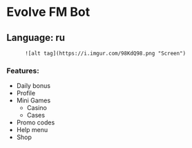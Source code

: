 # Evolve FM Bot

## Language: ru

          ![alt tag](https://i.imgur.com/98KdQ98.png "Screen")​

### Features:
- Daily bonus
- Profile
- Mini Games
  - Casino 
  - Cases
- Promo codes
- Help menu 
- Shop


